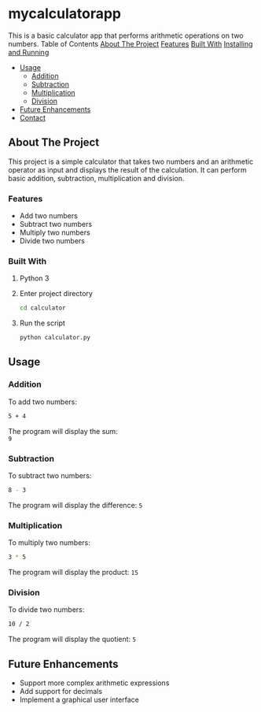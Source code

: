 # mycalculatorapp

This is a basic calculator app that performs arithmetic operations on two numbers.
 Table of Contents
 [About The Project](#about-the-project)
 [Features](#features)
 [Built With](#built-with)
 [Installing and Running](#installing-and-running)
* [Usage](#usage)
  * [Addition](#addition)
  * [Subtraction](#subtraction) 
  * [Multiplication](#multiplication)
  * [Division](#division)
* [Future Enhancements](#future-enhancements)
* [Contact](#contact)

## About The Project
This project is a simple calculator that takes two numbers and an arithmetic operator as input and displays the result of the calculation. It can perform basic addition, subtraction, multiplication and division.

### Features
* Add two numbers 
* Subtract two numbers
* Multiply two numbers
* Divide two numbers

### Built With
1. Python 3


2. Enter project directory
   ```sh 
   cd calculator
   ```
3. Run the script
   ```sh
   python calculator.py
   ```
   
## Usage
### Addition
To add two numbers:
```sh
5 + 4
``` 
The program will display the sum:  
`9`

### Subtraction 
To subtract two numbers:
```sh  
8 - 3
```
The program will display the difference:
`5`

### Multiplication
To multiply two numbers:
```sh 
3 * 5 
``` 
The program will display the product:
`15`  

### Division
To divide two numbers:  
```sh
10 / 2
```
The program will display the quotient:
`5`

## Future Enhancements
* Support more complex arithmetic expressions
* Add support for decimals
* Implement a graphical user interface
